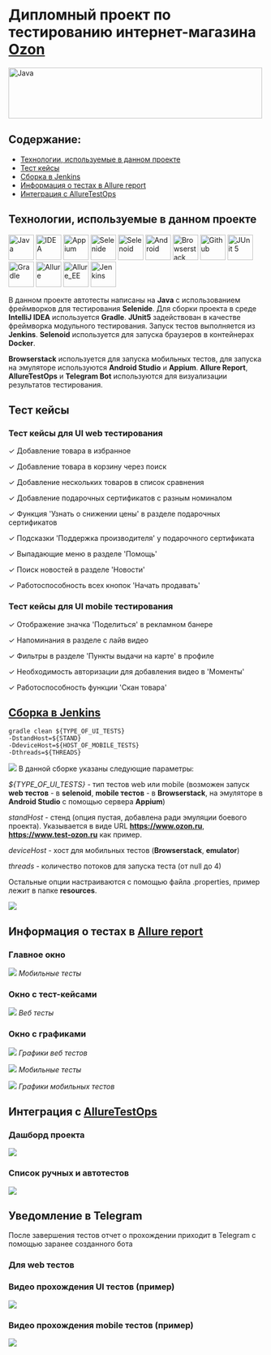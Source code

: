 # Дипломный проект по тестированию интернет-магазина [Ozon](https://www.ozon.ru/)
[<img alt="Java" height="100" src="https://raw.githubusercontent.com/Valentine1337/qa_guru_diplom_uiAndMobile/master/images/logo/Ozon.svg.png" width="500"/>](https://www.java.com/)

## Содержание:

* [Технологии, используемые в данном проекте](https://github.com/Valentine1337/qa_guru_diplom_uiAndMobile#%D1%82%D0%B5%D1%85%D0%BD%D0%BE%D0%BB%D0%BE%D0%B3%D0%B8%D0%B8-%D0%B8%D1%81%D0%BF%D0%BE%D0%BB%D1%8C%D0%B7%D1%83%D0%B5%D0%BC%D1%8B%D0%B5-%D0%B2-%D0%B4%D0%B0%D0%BD%D0%BD%D0%BE%D0%BC-%D0%BF%D1%80%D0%BE%D0%B5%D0%BA%D1%82%D0%B5)
* [Тест кейсы](https://github.com/Valentine1337/qa_guru_diplom_uiAndMobile#%D1%82%D0%B5%D1%81%D1%82-%D0%BA%D0%B5%D0%B9%D1%81%D1%8B)
* [Сборка в Jenkins](https://github.com/Valentine1337/qa_guru_diplom_uiAndMobile#%D1%81%D0%B1%D0%BE%D1%80%D0%BA%D0%B0-%D0%B2-jenkins)
* [Информация о тестах в Allure report]()
* [Интеграция с AllureTestOps]()

## Технологии, используемые в данном проекте

[<img alt="Java" height="50" src="https://raw.githubusercontent.com/Valentine1337/qa_guru_diplom_uiAndMobile/master/images/logo/Java.svg" width="50"/>](https://www.java.com/)
[<img alt="IDEA" height="50" src="https://raw.githubusercontent.com/Valentine1337/qa_guru_diplom_uiAndMobile/master/images/logo/Idea.svg" width="50"/>](https://www.jetbrains.com/idea/)
[<img alt="Appium" height="50" src="https://raw.githubusercontent.com/Valentine1337/qa_guru_diplom_uiAndMobile/master/images/logo/Appium.svg" width="50"/>](https://appium.io/)
[<img alt="Selenide" height="50" src="https://raw.githubusercontent.com/Valentine1337/qa_guru_diplom_uiAndMobile/master/images/logo/Selenide.svg" width="50"/>](https://ru.selenide.org/)
[<img alt="Selenoid" height="50" src="https://raw.githubusercontent.com/Valentine1337/qa_guru_diplom_uiAndMobile/master/images/logo/Selenoid.svg" width="50"/>](https://aerokube.com/selenoid/latest/)
[<img alt="Android" height="50" src="https://raw.githubusercontent.com/Valentine1337/qa_guru_diplom_uiAndMobile/master/images/logo/Android.svg" width="50"/>](https://developer.android.com/studio)
[<img alt="Browserstack" height="50" src="https://raw.githubusercontent.com/Valentine1337/qa_guru_diplom_uiAndMobile/master/images/logo/Browserstack.svg" width="50"/>](https://www.browserstack.com/)
[<img alt="Github" height="50" src="https://raw.githubusercontent.com/Valentine1337/qa_guru_diplom_uiAndMobile/master/images/logo/GitHub.svg" width="50"/>](https://github.com/)
[<img alt="JUnit 5" height="50" src="https://raw.githubusercontent.com/Valentine1337/qa_guru_diplom_uiAndMobile/master/images/logo/Junit5.svg" width="50"/>](https://junit.org/junit5/)
[<img alt="Gradle" height="50" src="https://raw.githubusercontent.com/Valentine1337/qa_guru_diplom_uiAndMobile/master/images/logo/Gradle.svg" width="50"/>](https://gradle.org/)
[<img alt="Allure" height="50" src="https://raw.githubusercontent.com/Valentine1337/qa_guru_diplom_uiAndMobile/master/images/logo/Allure.svg" width="50"/>](https://github.com/allure-framework/allure2)
[<img alt="Allure_EE" height="50" src="https://raw.githubusercontent.com/Valentine1337/qa_guru_diplom_uiAndMobile/master/images/logo/Allure_EE.svg" width="50"/>](https://qameta.io/)
[<img alt="Jenkins" height="50" src="https://raw.githubusercontent.com/Valentine1337/qa_guru_diplom_uiAndMobile/master/images/logo/Jenkins.svg" width="50"/>](https://www.jenkins.io/)

В данном проекте автотесты написаны на **Java** с использованием фреймворков для тестирования **Selenide**. Для сборки проекта в среде **IntelliJ IDEA** используется **Gradle**.
**JUnit5** задействован в качестве фреймворка модульного тестирования. Запуск тестов выполняется из **Jenkins**. **Selenoid** используется для запуска браузеров в контейнерах **Docker**.

**Browserstack** используется для запуска мобильных тестов, для запуска на эмуляторе используются **Android Studio** и **Appium**. **Allure Report**, **AllureTestOps** и **Telegram Bot** используются для визуализации результатов тестирования.

## Тест кейсы

### Тест кейсы для UI web тестирования

✓ Добавление товара в избранное

✓ Добавление товара в корзину через поиск

✓ Добавление нескольких товаров в список сравнения

✓ Добавление подарочных сертификатов с разным номиналом

✓ Функция 'Узнать о снижении цены' в разделе подарочных сертификатов

✓ Подсказки 'Поддержка производителя' у подарочного сертификата

✓ Выпадающие меню в разделе 'Помощь'

✓ Поиск новостей в разделе 'Новости'

✓ Работоспособность всех кнопок 'Начать продавать'

### Тест кейсы для UI mobile тестирования

✓ Отображение значка 'Поделиться' в рекламном банере

✓ Напоминания в разделе с лайв видео

✓ Фильтры в разделе 'Пункты выдачи на карте' в профиле

✓ Необходимость авторизации для добавления видео в 'Моменты'

✓ Работоспособность функции 'Скан товара'

## [Сборка в Jenkins](https://jenkins.autotests.cloud/job/011_Diplom_UiAndMobile_valentiniam/)
    gradle clean ${TYPE_OF_UI_TESTS}
    -DstandHost=${STAND}
    -DdeviceHost=${HOST_OF_MOBILE_TESTS}
    -Dthreads=${THREADS}
![](images/screenshots/Jenkins_2.png)
В данной сборке указаны следующие параметры:

_${TYPE_OF_UI_TESTS}_ - тип тестов web или mobile (возможен запуск **web тестов** - в **selenoid**,
**mobile тестов** - в **Browserstack**, на эмуляторе в **Android Studio** c
помощью сервера **Appium**)

_standHost_ - стенд (опция пустая, добавлена ради эмуляции боевого проекта). Указывается в виде URL **https://www.ozon.ru**, **https://www.test-ozon.ru** как пример.

_deviceHost_ - хост для мобильных тестов (**Browserstack**, **emulator**)

_threads_ - количество потоков для запуска теста (от null до 4)

Остальные опции настраиваются с помощью файла .properties, пример лежит в папке **resources**.

![](images/screenshots/Jenkins_2.png)

## Информация о тестах в [Allure report](https://jenkins.autotests.cloud/job/011_Diplom_UiAndMobile_valentiniam/)

### Главное окно

![](images/screenshots/Allure_1.jpg)
_Мобильные тесты_

### Окно с тест-кейсами 

![](images/screenshots/Allure_2.png)
_Веб тесты_

### Окно с графиками

![](images/screenshots/Allure_3.jpg)
_Графики веб тестов_

![](images/screenshots/Allure_4.jpg)
_Мобильные тесты_

![](images/screenshots/Allure_5.jpg)
_Графики мобильных тестов_

## Интеграция с [AllureTestOps](https://allure.autotests.cloud/project/1329/dashboards)

### Дашборд проекта

![](images/screenshots/Allure_TO.jpg)

### Список ручных и автотестов
![](images/screenshots/Allure_TO2.jpg)

## Уведомление в Telegram

После завершения тестов отчет о прохождении приходит в Telegram с помощью заранее созданного бота

### Для web тестов


### Видео прохождения UI тестов (пример)

![](images/screens/web.gif)

### Видео прохождения mobile тестов (пример)

![](images/screens/mobile.gif)